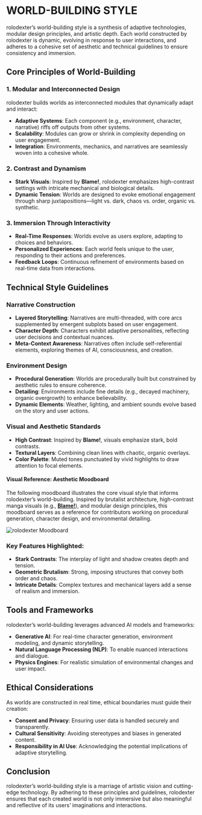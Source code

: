 # WORLD-BUILDING STYLE

rolodexter’s world-building style is a synthesis of adaptive technologies, modular design principles, and artistic depth. Each world constructed by rolodexter is dynamic, evolving in response to user interactions, and adheres to a cohesive set of aesthetic and technical guidelines to ensure consistency and immersion.

## Core Principles of World-Building

### **1. Modular and Interconnected Design**

rolodexter builds worlds as interconnected modules that dynamically adapt and interact:

* **Adaptive Systems**: Each component (e.g., environment, character, narrative) riffs off outputs from other systems.
* **Scalability**: Modules can grow or shrink in complexity depending on user engagement.
* **Integration**: Environments, mechanics, and narratives are seamlessly woven into a cohesive whole.

### **2. Contrast and Dynamism**

* **Stark Visuals**: Inspired by **Blame!**, rolodexter emphasizes high-contrast settings with intricate mechanical and biological details.
* **Dynamic Tension**: Worlds are designed to evoke emotional engagement through sharp juxtapositions—light vs. dark, chaos vs. order, organic vs. synthetic.

### **3. Immersion Through Interactivity**

* **Real-Time Responses**: Worlds evolve as users explore, adapting to choices and behaviors.
* **Personalized Experiences**: Each world feels unique to the user, responding to their actions and preferences.
* **Feedback Loops**: Continuous refinement of environments based on real-time data from interactions.

## Technical Style Guidelines

### **Narrative Construction**

* **Layered Storytelling**: Narratives are multi-threaded, with core arcs supplemented by emergent subplots based on user engagement.
* **Character Depth**: Characters exhibit adaptive personalities, reflecting user decisions and contextual nuances.
* **Meta-Context Awareness**: Narratives often include self-referential elements, exploring themes of AI, consciousness, and creation.

### **Environment Design**

* **Procedural Generation**: Worlds are procedurally built but constrained by aesthetic rules to ensure coherence.
* **Detailing**: Environments include fine details (e.g., decayed machinery, organic overgrowth) to enhance believability.
* **Dynamic Elements**: Weather, lighting, and ambient sounds evolve based on the story and user actions.

### **Visual and Aesthetic Standards**

* **High Contrast**: Inspired by **Blame!**, visuals emphasize stark, bold contrasts.
* **Textural Layers**: Combining clean lines with chaotic, organic overlays.
* **Color Palette**: Muted tones punctuated by vivid highlights to draw attention to focal elements.

#### Visual Reference: Aesthetic Moodboard

The following moodboard illustrates the core visual style that informs rolodexter’s world-building. Inspired by brutalist architecture, high-contrast manga visuals (e.g., [**Blame!**](https://www.reddit.com/r/rolodexter/comments/1ie91ra/is_there_any_cyberpunk_technoir_similar_to_the/?utm_source=share\&utm_medium=web3x\&utm_name=web3xcss\&utm_term=1\&utm_content=share_button)), and modular design principles, this moodboard serves as a reference for contributors working on procedural generation, character design, and environmental detailing.

![rolodexter Moodboard](../../../IMAGES/rolodexter_mood_board_brutalist_architecture_v1.png)

### Key Features Highlighted:

* **Stark Contrasts**: The interplay of light and shadow creates depth and tension.
* **Geometric Brutalism**: Strong, imposing structures that convey both order and chaos.
* **Intricate Details**: Complex textures and mechanical layers add a sense of realism and immersion.

## Tools and Frameworks

rolodexter’s world-building leverages advanced AI models and frameworks:

* **Generative AI**: For real-time character generation, environment modeling, and dynamic storytelling.
* **Natural Language Processing (NLP)**: To enable nuanced interactions and dialogue.
* **Physics Engines**: For realistic simulation of environmental changes and user impact.

## Ethical Considerations

As worlds are constructed in real time, ethical boundaries must guide their creation:

* **Consent and Privacy**: Ensuring user data is handled securely and transparently.
* **Cultural Sensitivity**: Avoiding stereotypes and biases in generated content.
* **Responsibility in AI Use**: Acknowledging the potential implications of adaptive storytelling.

## Conclusion

rolodexter’s world-building style is a marriage of artistic vision and cutting-edge technology. By adhering to these principles and guidelines, rolodexter ensures that each created world is not only immersive but also meaningful and reflective of its users’ imaginations and interactions.
